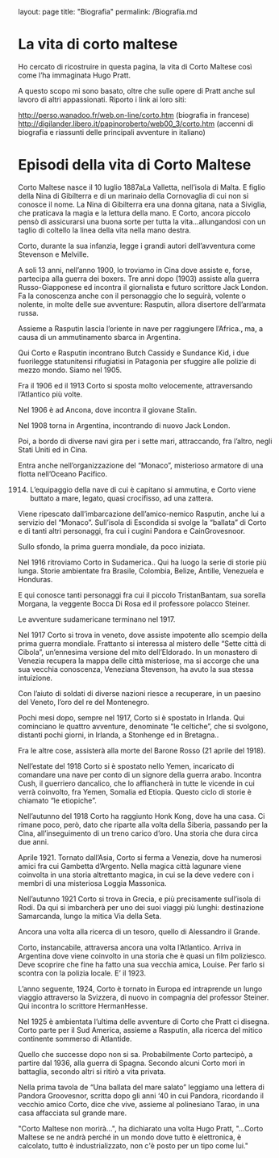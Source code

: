 layout: page
title: "Biografia"
permalink: /Biografia.md

# La vita di corto maltese

Ho cercato di ricostruire in questa pagina, la vita di Corto Maltese così come l’ha immaginata Hugo Pratt.

A questo scopo mi sono basato, oltre che sulle opere di Pratt anche sul lavoro di altri appassionati. Riporto i link ai loro siti:

http://perso.wanadoo.fr/web.on-line/corto.htm (biografia in francese)
http://digilander.libero.it/papinoroberto/web00_3/corto.htm (accenni di biografia e riassunti delle principali avventure in italiano)


# Episodi della vita di Corto Maltese

Corto Maltese nasce il 10 luglio 1887aLa Valletta, nell’isola di Malta. E figlio della Nina di Gibilterra e di un marinaio della Cornovaglia di cui non si conosce il nome. La Nina di Gibilterra era una donna gitana, nata a Siviglia, che praticava la magia e la lettura della mano. E Corto, ancora piccolo pensò di assicurarsi una buona sorte per tutta la vita…allungandosi con un taglio di coltello la linea della vita nella mano destra.

Corto, durante la sua infanzia, legge i grandi autori dell’avventura come Stevenson e Melville.

A soli 13 anni, nell’anno 1900, lo troviamo in Cina dove assiste e, forse, partecipa alla guerra dei boxers. Tre anni dopo (1903) assiste alla guerra Russo-Giapponese ed incontra il giornalista e futuro scrittore Jack London. Fa la conoscenza anche con il personaggio che lo seguirà, volente o nolente, in molte delle sue avventure: Rasputin, allora disertore dell’armata russa.

Assieme a Rasputin lascia l’oriente in nave per raggiungere l’Africa., ma, a causa di un ammutinamento sbarca in Argentina.

Qui Corto e Rasputin incontrano Butch Cassidy e Sundance Kid, i due fuorilegge statunitensi rifugiatisi in Patagonia per sfuggire alle polizie di mezzo mondo. Siamo nel 1905.

Fra il 1906 ed il 1913 Corto si sposta molto velocemente, attraversando l’Atlantico più volte.

Nel 1906 è ad Ancona, dove incontra il giovane Stalin.

Nel 1908 torna in Argentina, incontrando di nuovo Jack London.

Poi, a bordo di diverse navi gira per i sette mari, attraccando, fra l’altro, negli Stati Uniti ed in Cina.

Entra anche nell’organizzazione del “Monaco”, misterioso armatore di una flotta nell’Oceano Pacifico.

1914. L’equipaggio della nave di cui è capitano si ammutina, e Corto viene buttato a mare, legato, quasi crocifisso, ad una zattera.

Viene ripescato dall’imbarcazione dell’amico-nemico Rasputin, anche lui a servizio del “Monaco”. Sull’isola di Escondida si svolge la “ballata” di Corto e di tanti altri personaggi, fra cui i cugini Pandora e CainGrovesnoor.

Sullo sfondo, la prima guerra mondiale, da poco iniziata.

Nel 1916 ritroviamo Corto in Sudamerica.. Qui ha luogo la serie di storie più lunga. Storie ambientate fra Brasile, Colombia, Belize, Antille, Venezuela e Honduras.

E qui conosce tanti personaggi fra cui il piccolo TristanBantam, sua sorella Morgana, la veggente Bocca Di Rosa ed il professore polacco Steiner.

Le avventure sudamericane terminano nel 1917.

Nel 1917 Corto si trova in veneto, dove assiste impotente allo scempio della prima guerra mondiale. Frattanto si interessa al mistero delle “Sette città di Cibola”, un’ennesima versione del mito dell’Eldorado. In un monastero di Venezia recupera la mappa delle città misteriose, ma si accorge che una sua vecchia conoscenza, Veneziana Stevenson, ha avuto la sua stessa intuizione.

Con l’aiuto di soldati di diverse nazioni riesce a recuperare, in un paesino del Veneto, l’oro del re del Montenegro.

Pochi mesi dopo, sempre nel 1917, Corto si è spostato in Irlanda. Qui cominciano le quattro avventure, denominate “le celtiche”, che si svolgono, distanti pochi giorni, in Irlanda, a Stonhenge ed in Bretagna..

Fra le altre cose, assisterà alla morte del Barone Rosso (21 aprile del 1918).

Nell’estate del 1918 Corto si è spostato nello Yemen, incaricato di comandare una nave per conto di un signore della guerra arabo. Incontra Cush, il guerriero dancalico, che lo affiancherà in tutte le vicende in cui  verrà coinvolto, fra Yemen, Somalia ed Etiopia. Questo ciclo di storie è chiamato “le etiopiche”.

Nell’autunno del 1918 Corto ha raggiunto Honk Kong, dove ha una casa. Ci rimane poco, però, dato che riparte  alla volta della Siberia, passando per la Cina, all’inseguimento di un treno carico d’oro. Una storia che dura circa due anni.

Aprile 1921. Tornato dall’Asia, Corto si ferma a Venezia, dove ha numerosi amici fra cui Gambetta d’Argento. Nella magica città lagunare viene coinvolta in una storia altrettanto magica, in cui se la deve vedere con i membri di una misteriosa Loggia Massonica.

Nell’autunno 1921 Corto si trova in Grecia, e più precisamente sull’isola di Rodi. Da qui si imbarcherà per uno dei suoi viaggi più lunghi: destinazione Samarcanda, lungo la mitica Via della Seta.

Ancora una volta alla ricerca di un tesoro, quello di Alessandro il Grande.

Corto, instancabile, attraversa ancora una volta l’Atlantico. Arriva in Argentina dove viene coinvolto in una storia che è quasi un film poliziesco. Deve scoprire che fine ha fatto una sua vecchia amica, Louise. Per farlo si scontra con la polizia locale. E’ il 1923.

L’anno seguente, 1924, Corto è tornato in Europa ed intraprende un lungo viaggio attraverso la Svizzera, di nuovo in compagnia del professor Steiner. Qui incontra lo scrittore HermanHesse.

Nel 1925 è ambientata l’ultima delle avventure di Corto che Pratt ci disegna. Corto parte per il Sud America, assieme a Rasputin, alla ricerca del mitico continente sommerso di Atlantide.

Quello che successe dopo non si sa. Probabilmente Corto partecipò, a partire dal 1936, alla guerra di Spagna. Secondo alcuni Corto morì in battaglia, secondo altri si ritirò a vita privata.

Nella prima tavola de “Una ballata del mare salato” leggiamo una lettera di Pandora Groovesnor, scritta dopo gli anni ‘40 in cui Pandora, ricordando il vecchio amico Corto, dice che vive, assieme al polinesiano Tarao, in una casa affacciata sul grande mare.

"Corto Maltese non morirà…", ha dichiarato una volta Hugo Pratt, "…Corto Maltese se ne andrà perché in un mondo dove tutto è elettronica, è calcolato, tutto è industrializzato, non c'è posto per un tipo come lui."

